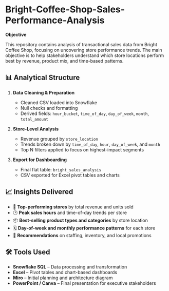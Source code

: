 # Bright-Coffee-Shop-Sales-Performance-Analysis

**Objective**

This repository contains analysis of transactional sales data from Bright Coffee Shop, focusing on uncovering store performance trends. 
The main objective is to help stakeholders understand which store locations perform best by revenue, product mix, and time-based patterns.

## 📊 Analytical Structure

1. **Data Cleaning & Preparation**
   - Cleaned CSV loaded into Snowflake
   - Null checks and formatting
   - Derived fields: `hour_bucket`, `time_of_day`, `day_of_week`, `month`, `total_amount`

2. **Store-Level Analysis**
   - Revenue grouped by `store_location`
   - Trends broken down by `time_of_day`, `hour`, `day_of_week`, and `month`
   - Top N filters applied to focus on highest-impact segments

3. **Export for Dashboarding**
   - Final flat table: `bright_sales_analysis`
   - CSV exported for Excel pivot tables and charts

## 📈 Insights Delivered

- 🔺 **Top-performing stores** by total revenue and units sold  
- 🕒 **Peak sales hours** and time-of-day trends per store  
- 📦 **Best-selling product types and categories** by store location  
- 🗓️ **Day-of-week and monthly performance patterns** for each store  
- 🎯 **Recommendations** on staffing, inventory, and local promotions


## 🛠 Tools Used

- **Snowflake SQL** – Data processing and transformation  
- **Excel** – Pivot tables and chart-based dashboards  
- **Miro** – Initial planning and architecture diagram  
- **PowerPoint / Canva** – Final presentation for executive stakeholders  
